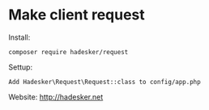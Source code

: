 Make client request
=======================

Install: 
```shell
composer require hadesker/request
```

Settup: 
```shell
Add Hadesker\Request\Request::class to config/app.php
```

Website: http://hadesker.net
